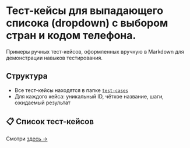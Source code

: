 #  Тест-кейсы для выпадающего списока (dropdown) с выбором стран и кодом телефона.

Примеры ручных тест-кейсов, оформленных вручную в Markdown для демонстрации навыков тестирования.  


##  Структура

- Все тест-кейсы находятся в папке [`test-cases`](./test-cases)
- Для каждого кейса: уникальный ID, чёткое название, шаги, ожидаемый результат

## 📋 Список тест-кейсов

Смотри [здесь →](./test-cases/README.md)
